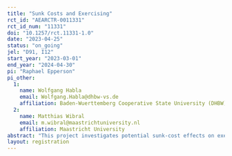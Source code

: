 ```yaml
---
title: "Sunk Costs and Exercising"
rct_id: "AEARCTR-0011331"
rct_id_num: "11331"
doi: "10.1257/rct.11331-1.0"
date: "2023-04-25"
status: "on_going"
jel: "D91, I12"
start_year: "2023-03-01"
end_year: "2024-04-30"
pi: "Raphael Epperson"
pi_other:
  1:
    name: Wolfgang Habla
    email: Wolfgang.Habla@dhbw-vs.de
    affiliation: Baden-Wuerttemberg Cooperative State University (DHBW)
  2:
    name: Matthias Wibral
    email: m.wibral@maastrichtuniversity.nl
    affiliation: Maastricht University
abstract: "This project investigates potential sunk-cost effects on exercising behavior by providing a discount on membership fees to randomly selected individuals who recently signed a 12-month or 24-month contract at a fitness chain. Individuals in treatment Early Discount receive a 50% discount on their membership fee for two consecutive months at an early stage of their membership (the 2nd and 3rd, or 3rd and 4th, month of the current membership contract, respectively). To gain a deeper understanding of how individuals mentally account for sunk costs, individuals in treatment Late Discount receive the same 50% discount on their membership fee for two consecutive months, but at a later stage of their membership (in the 8th and 9th, or 9th and 10th, month of the current contract, respectively). At the beginning of the intervention, individuals in both treatment groups receive an email in which they are informed about their discounts. Individuals in the control group also receive an email to control for reminder effects."
layout: registration
---
```


